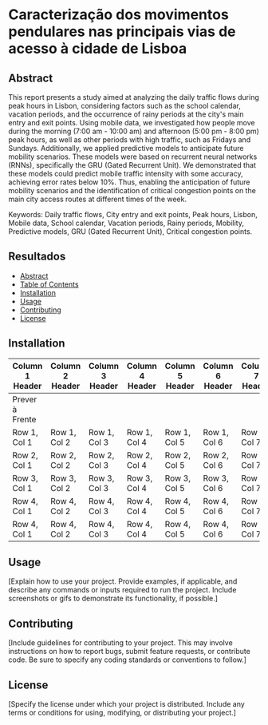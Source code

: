 # Caracterização dos movimentos pendulares nas principais vias de acesso à cidade de Lisboa



## Abstract
This report presents a study aimed at analyzing the daily traffic flows during peak hours in 
Lisbon, considering factors such as the school calendar, vacation periods, and the 
occurrence of rainy periods at the city's main entry and exit points. Using mobile data, we 
investigated how people move during the morning (7:00 am - 10:00 am) and afternoon 
(5:00 pm - 8:00 pm) peak hours, as well as other periods with high traffic, such as Fridays 
and Sundays. Additionally, we applied predictive models to anticipate future mobility 
scenarios. These models were based on recurrent neural networks (RNNs), specifically the 
GRU (Gated Recurrent Unit). We demonstrated that these models could predict mobile 
traffic intensity with some accuracy, achieving error rates below 10%. Thus, enabling the 
anticipation of future mobility scenarios and the identification of critical congestion points 
on the main city access routes at different times of the week.

Keywords: Daily traffic flows, City entry and exit points, Peak hours, Lisbon, Mobile data, 
School calendar, Vacation periods, Rainy periods, Mobility, Predictive models, GRU 
(Gated Recurrent Unit), Critical congestion points.

## Resultados

  - [Abstract](#abstract)
  - [Table of Contents](#table-of-contents)
  - [Installation](#installation)
  - [Usage](#usage)
  - [Contributing](#contributing)
  - [License](#license)

## Installation
| Column 1 Header | Column 2 Header | Column 3 Header | Column 4 Header | Column 5 Header | Column 6 Header | Column 7 Header | Column 8 Header | Column 9 Header | Column 10 Header | Column 11 Header |
|-----------------|-----------------|-----------------|-----------------|-----------------|-----------------|-----------------|-----------------|-----------------|------------------|------------------|
| Prever à Frente |                 |                 |                 |                 |                 |                 |                 |                 |                  |                  |
| Row 1, Col 1    | Row 1, Col 2    | Row 1, Col 3    | Row 1, Col 4    | Row 1, Col 5    | Row 1, Col 6    | Row 1, Col 7    | Row 1, Col 8    | Row 1, Col 9    | Row 1, Col 10    | Row 1, Col 11    |
| Row 2, Col 1    | Row 2, Col 2    | Row 2, Col 3    | Row 2, Col 4    | Row 2, Col 5    | Row 2, Col 6    | Row 2, Col 7    | Row 2, Col 8    | Row 2, Col 9    | Row 2, Col 10    | Row 2, Col 11    |
| Row 3, Col 1    | Row 3, Col 2    | Row 3, Col 3    | Row 3, Col 4    | Row 3, Col 5    | Row 3, Col 6    | Row 3, Col 7    | Row 3, Col 8    | Row 3, Col 9    | Row 3, Col 10    | Row 3, Col 11    |
| Row 4, Col 1    | Row 4, Col 2    | Row 4, Col 3    | Row 4, Col 4    | Row 4, Col 5    | Row 4, Col 6    | Row 4, Col 7    | Row 4, Col 8    | Row 4, Col 9    | Row 4, Col 10    | Row 4, Col 11    |
| Row 4, Col 1    | Row 4, Col 2    | Row 4, Col 3    | Row 4, Col 4    | Row 4, Col 5    | Row 4, Col 6    | Row 4, Col 7    | Row 4, Col 8    | Row 4, Col 9    | Row 4, Col 10    | Row 4, Col 11    |


## Usage
[Explain how to use your project. Provide examples, if applicable, and describe any commands or inputs required to run the project. Include screenshots or gifs to demonstrate its functionality, if possible.]

## Contributing
[Include guidelines for contributing to your project. This may involve instructions on how to report bugs, submit feature requests, or contribute code. Be sure to specify any coding standards or conventions to follow.]

## License
[Specify the license under which your project is distributed. Include any terms or conditions for using, modifying, or distributing your project.]
